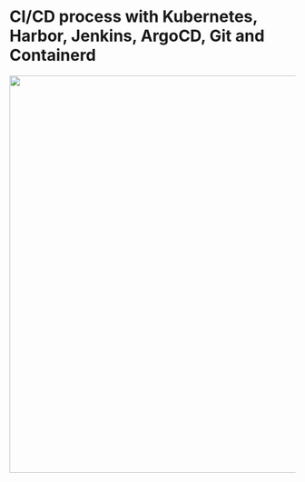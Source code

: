 # CI/CD process with Kubernetes, Harbor, Jenkins, ArgoCD, Git and Containerd


<img src="https://github.com/Josemyr1993/jenkins_argo_cd_harbor_docker_kubernetes/main/CI_CD.gif" heigh="500" width="700">

